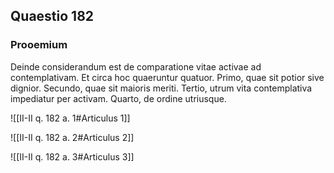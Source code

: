 ## Quaestio 182

### Prooemium

Deinde considerandum est de comparatione vitae activae ad contemplativam. Et circa hoc quaeruntur quatuor. Primo, quae sit potior sive dignior. Secundo, quae sit maioris meriti. Tertio, utrum vita contemplativa impediatur per activam. Quarto, de ordine utriusque.

![[II-II q. 182 a. 1#Articulus 1]]

![[II-II q. 182 a. 2#Articulus 2]]

![[II-II q. 182 a. 3#Articulus 3]]

